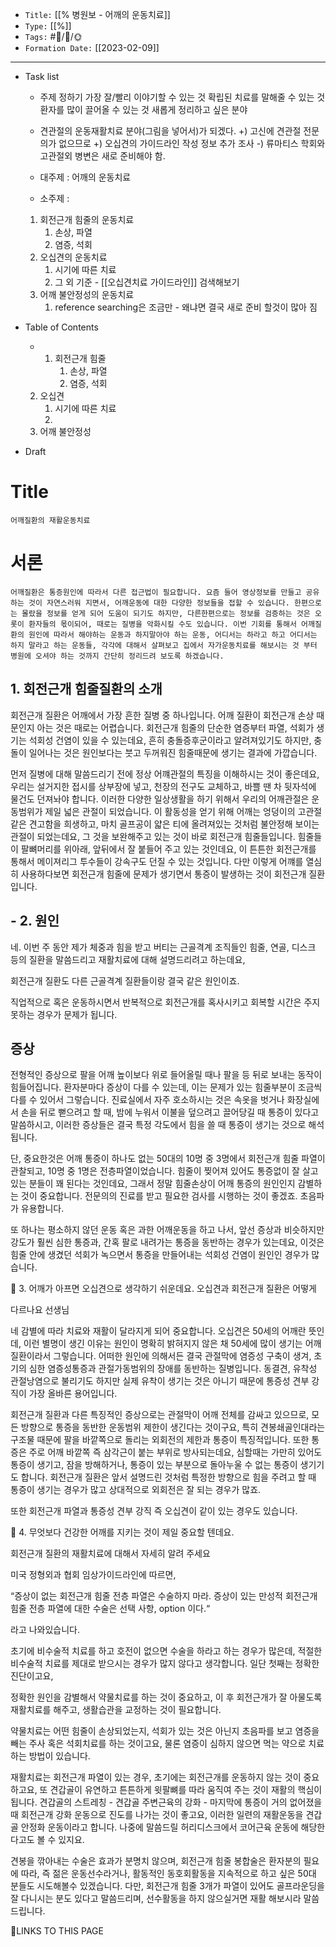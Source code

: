 
-   `Title:` [[% 병원보 - 어깨의 운동치료]]
-   `Type:` [[%]]
-   `Tags:` #🧠️/📝️/🌞️ 
-   `Formation Date:` [[2023-02-09]]
---
- Task list
	- 주제 정하기
		가장 잘/빨리 이야기할 수 있는 것
		확립된 치료를 말해줄 수 있는 것
		환자를 많이 끌어올 수 있는 것
		새롭게 정리하고 싶은 분야
	
	- 견관절의 운동재활치료 분야(그림을 넣어서)가 되겠다.
		+) 고신에 견관절 전문의가 없으므로
		+) 오십견의 가이드라인 작성 정보 추가 조사
		-) 류마티스 학회와 고관절외 병변은 새로 준비해야 함.
	
	- 대주제 :  어깨의 운동치료 
	- 소주제 : 
	 1. 회전근개 힘줄의 운동치료
		 1. 손상, 파열
		 2. 염증, 석회
	 2. 오십견의 운동치료
		 1. 시기에 따른 치료
		 2. 그 외 기준 - [[오십견치료 가이드라인]] 검색해보기
	 3. 어깨 불안정성의 운동치료
		 1. reference searching은 조금만 - 왜냐면 결국 새로 준비 할것이 많아 짐

- Table of Contents
	- 1. 회전근개 힘줄
		 1. 손상, 파열
		 2. 염증, 석회
	 2. 오십견
		 1. 시기에 따른 치료
		 2. 
	 3. 어깨 불안정성
- Draft

# Title
	어깨질환의 재활운동치료
	
# 서론
	어깨질환은 통증원인에 따라서 다른 접근법이 필요합니다. 요즘 들어 영상정보를 만들고 공유하는 것이 자연스러워 지면서, 어깨운동에 대한 다양한 정보들을 접할 수 있습니다. 한편으로는 몰랐을 정보를 얻게 되어 도움이 되기도 하지만, 다른한편으로는 정보를 검증하는 것은 오롯이 환자들의 몫이되어, 때로는 질병을 악화시킬 수도 있습니다. 이번 기회를 통해서 어깨질환의 원인에 따라서 해야하는 운동과 하지말아야 하는 운동, 어디서는 하라고 하고 어디서는 하지 말라고 하는 운동들, 각각에 대해서 살펴보고 집에서 자가운동치료를 해보시는 것 부터 병원에 오셔야 하는 것까지 간단히 정리드려 보도록 하겠습니다.

## 1. 회전근개 힘줄질환의 소개
 회전근개 질환은 어깨에서 가장 흔한 질병 중 하나입니다.  어깨 질환이 회전근개 손상 때문인지 아는 것은 때로는 어렵습니다. 회전근개 힘줄의 단순한 염증부터 파열, 석회가 생기는 석회성 건염이 있을 수 있는데요, 흔히 충돌증후군이라고 알려져있기도 하지만, 충돌이 일어나는 것은 원인보다는 붓고 두꺼워진 힘줄때문에 생기는 결과에 가깝습니다.

먼저 질병에 대해 말씀드리기 전에 정상 어꺠관절의 특징을 이해하시는 것이 좋은데요, 우리는 설거지한 접시를 상부장에 넣고, 천장의 전구도 교체하고, 바쁠 땐 차 뒷자석에 물건도 던져놔야 합니다. 이러한 다양한 일상생활을 하기 위해서 우리의 어깨관절은 운동범위가 제일 넓은 관절이 되었습니다. 이 활동성을 얻기 위해 어깨는 엉덩이의 고관절 같은 견고함을 희생하고, 마치 골프공이 얇은 티에 올려져있는 것처럼 불안정해 보이는 관절이 되었는데요, 그 것을 보완해주고 있는 것이 바로 회전근개 힘줄들입니다. 힘줄들이 팔뼈머리를 위아래, 앞뒤에서 잘 붙들어 주고 있는 것인데요, 이 튼튼한 회전근개를 통해서 메이져리그 투수들이 강속구도 던질 수 있는 것입니다. 다만 이렇게 어꺠를 열심히 사용하다보면 회전근개 힘줄에 문제가 생기면서 통증이 발생하는 것이 회전근개 질환입니다. 


## - 2.  원인
네. 이번 주 동안 제가 체중과 힘을 받고 버티는 근골격계 조직들인 힘줄, 연골, 디스크 등의 질환을 말씀드리고 재활치료에 대해 설명드리려고 하는데요,

회전근개 질환도 다른 근골격계 질환들이랑 결국 같은 원인이죠.

직업적으로 혹은 운동하시면서 반복적으로 회전근개를 혹사시키고 회복할 시간은 주지 못하는 경우가 문제가 됩니다.

## 증상

전형적인 증상으로 팔을 어깨 높이보다 위로 들어올릴 때나 팔을 등 뒤로 보내는 동작이 힘들어집니다. 환자분마다 증상이 다를 수 있는데, 이는 문제가 있는 힘줄부분이 조금씩 다를 수 있어서 그렇습니다.
진료실에서 자주 호소하시는 것은 속옷을 벗거나 화장실에서 손을 뒤로 뻗으려고 할 때, 밤에 누워서 이불을 덮으려고 끌어당길 때 통증이 있다고 말씀하시고, 이러한 증상들은 결국 특정 각도에서 힘을 쓸 때 통증이 생기는 것으로 해석됩니다.

단, 중요한것은 어깨 통증이 하나도 없는 50대의 10명 중 3명에서 회전근개 힘줄 파열이 관찰되고, 10명 중 1명은 전층파열이었습니다. 힘줄이 찢어져 있어도 통증없이 잘 살고 있는 분들이 꽤 된다는 것인데요, 그래서 정말 힘줄손상이 어깨 통증의 원인인지 감별하는 것이 중요합니다. 전문의의 진료를 받고 필요한 검사를 시행하는 것이 좋겠죠. 초음파가 유용합니다.

또 하나는 평소하지 않던 운동 혹은 과한 어깨운동을 하고 나서, 앞선 증상과 비슷하지만 강도가 훨씬 심한 통증과, 간혹 팔로 내려가는 통증을 동반하는 경우가 있는데요, 이것은 힘줄 안에 생겼던 석회가 녹으면서 통증을 만들어내는 석회성 건염이 원인인 경우가 많습니다.

󰁾 3. 어깨가 아프면 오십견으로 생각하기 쉬운데요. 오십견과 회전근개 질환은 어떻게

다르나요 선생님

네 감별에 따라 치료와 재활이 달라지게 되어 중요합니다. 오십견은 50세의 어깨란 뜻인데, 이런 별명이 생긴 이유는 원인이 명확히 밝혀지지 않은 채 50세에 많이 생기는 어깨 질환이라서 그렇습니다. 어떠한 원인에 의해서든 결국 관절막에 염증성 구축이 생겨, 초기의 심한 염증성통증과 관절가동범위의 장애를 동반하는 질병입니다. 동결견, 유착성 관절낭염으로 불리기도 하지만 실제 유착이 생기는 것은 아니기 때문에 통증성 견부 강직이 가장 올바른 용어입니다.

회전근개 질환과 다른 특징적인 증상으로는 관절막이 어깨 전체를 감싸고 있으므로, 모든 방향으로 통증을 동반한 운동범위 제한이 생긴다는 것이구요, 특히 견봉쇄골인대라는 구조물 때문에 팔을 바깥쪽으로 돌리는 외회전의 제한과 통증이 특징적입니다. 또한 통증은 주로 어깨 바깥쪽 즉 삼각근이 붙는 부위로 방사되는데요, 심할때는 가만히 있어도 통증이 생기고, 잠을 방해하거나, 통증이 있는 부분으로 돌아누울 수 없는 통증이 생기기도 합니다. 회전근개 질환은 앞서 설명드린 것처럼 특정한 방향으로 힘을 주려고 할 때 통증이 생기는 경우가 많고 상대적으로 외회전은 잘 되는 경우가 많죠.

또한 회전근개 파열과 통증성 견부 강직 즉 오십견이 같이 있는 경우도 있습니다.

󰁾 4. 무엇보다 건강한 어깨를 지키는 것이 제일 중요할 텐데요.

회전근개 질환의 재활치료에 대해서 자세히 알려 주세요

미국 정형외과 협회 임상가이드라인에 따르면,

“증상이 없는 회전근개 힘줄 전층 파열은 수술하지 마라. 증상이 있는 만성적 회전근개 힘줄 전층 파열에 대한 수술은 선택 사항, option 이다.“

라고 나와있습니다.

초기에 비수술적 치료를 하고 호전이 없으면 수술을 하라고 하는 경우가 많은데, 적절한 비수술적 치료를 제대로 받으시는 경우가 많지 않다고 생각합니다. 일단 첫째는 정확한 진단이고요,

정확한 원인을 감별해서 약물치료를 하는 것이 중요하고, 이 후 회전근개가 잘 아물도록 재활치료를 해주고, 생활습관을 교정하는 것이 필요합니다.

약물치료는 어떤 힘줄이 손상되었는지, 석회가 있는 것은 아닌지 초음파를 보고 염증을 빼는 주사 혹은 석회치료를 하는 것이고요, 물론 염증이 심하지 않으면 먹는 약으로 치료하는 방법이 있습니다.

재활치료는 회전근개 파열이 있는 경우, 초기에는 회전근개를 운동하지 않는 것이 중요하고요, 또 견갑골이 유연하고 튼튼하게 윗팔뼈를 따라 움직여 주는 것이 재활의 핵심이 됩니다. 견갑골의 스트레칭 - 견갑골 주변근육의 강화 - 마지막에 통증이 거의 없어졌을 때 회전근개 강화 운동으로 진도를 나가는 것이 좋고요, 이러한 일련의 재활운동을 견갑골 안정화 운동이라고 합니다. 나중에 말씀드릴 허리디스크에서 코어근육 운동에 해당한다고도 볼 수 있지요.

견봉을 깎아내는 수술은 효과가 분명치 않으며, 회전근개 힘줄 봉합술은 환자분의 필요에 따라, 즉 젊은 운동선수라거나, 활동적인 동호회활동을 지속적으로 하고 싶은 50대 분들도 시도해볼수 있겠습니다. 다만, 회전근개 힘줄 3개가 파열이 있어도 골프라운딩을 잘 다니시는 분도 있다고 말씀드리며, 선수활동을 하지 않으실거면 재활 해보시라 말씀 드립니다.

🔗LINKS TO THIS PAGE